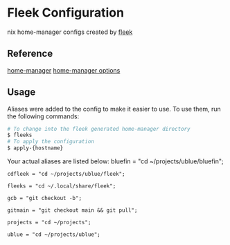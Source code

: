 # Fleek Configuration
nix home-manager configs created by [fleek](https://github.com/ublue-os/fleek)

## Reference

[home-manager](https://nix-community.github.io/home-manager/)
[home-manager options](https://nix-community.github.io/home-manager/options.html)

## Usage

Aliases were added to the config to make it easier to use. To use them, run the following commands:

```bash
# To change into the fleek generated home-manager directory
$ fleeks
# To apply the configuration
$ apply-{hostname}
```

Your actual aliases are listed below:
    bluefin = "cd ~/projects/ublue/bluefin";

    cdfleek = "cd ~/projects/ublue/fleek";

    fleeks = "cd ~/.local/share/fleek";

    gcb = "git checkout -b";

    gitmain = "git checkout main && git pull";

    projects = "cd ~/projects";

    ublue = "cd ~/projects/ublue";
